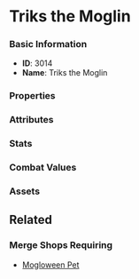 # Triks the Moglin

<no description available>

### Basic Information

- **ID**: 3014
- **Name**: Triks the Moglin

### Properties


### Attributes


### Stats


### Combat Values


### Assets


## Related

### Merge Shops Requiring

- [Mogloween Pet](../merge-shops/59-mogloween-pet.md)

